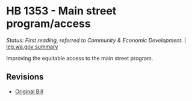 # HB 1353 - Main street program/access
*Status: First reading, referred to Community & Economic Development.* | [leg.wa.gov summary](https://app.leg.wa.gov/billsummary?BillNumber=1353&Year=2021)

Improving the equitable access to the main street program.

## Revisions
* [Original Bill](1/)